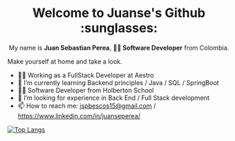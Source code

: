 <h1 align='center'>Welcome to Juanse's Github :sunglasses: </h1>

<p align='center'> My name is <strong>Juan Sebastian Perea</strong>, <strong>👨‍💻 Software Developer</strong> from Colombia.</p>
<p>Make yourself at home and take a look.</p>

- 👨‍💻 Working as a FullStack Developer at Aestro
- 🌱 I’m currently learning Backend principles / Java / SQL / SpringBoot
- 👨‍🎓 Software Developer from Holberton School
- 🤔 I’m looking for experience in Back End / Full Stack development
- 📫 How to reach me: jspbescos15@gmail.com / https://www.linkedin.com/in/juanseperea/

[![Top Langs](https://github-readme-stats.vercel.app/api/top-langs/?username=Juanse1595&layout=compact)](https://github.com/anuraghazra/github-readme-stats)
